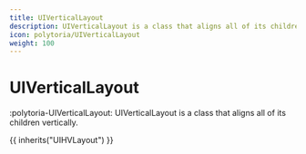 ```yaml
---
title: UIVerticalLayout
description: UIVerticalLayout is a class that aligns all of its children vertically.
icon: polytoria/UIVerticalLayout
weight: 100
---
```


# UIVerticalLayout

:polytoria-UIVerticalLayout: UIVerticalLayout is a class that aligns all of its children vertically.

{{ inherits("UIHVLayout") }}
